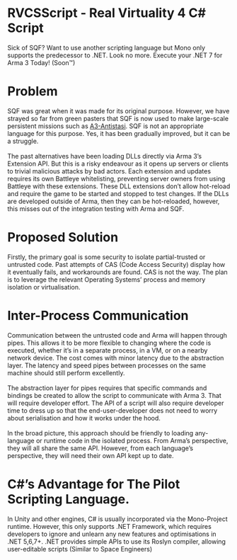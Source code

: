 # RVCSScript - Real Virtuality 4 C# Script
Sick of SQF? Want to use another scripting language but Mono only supports the predecessor to .NET. Look no more. Execute your .NET 7 for Arma 3 Today! (Soon™) 

# Problem
SQF was great when it was made for its original purpose. However, we have strayed so far from green pasters that SQF is now used to make large-scale persistent missions such as [A3-Antistasi](https://github.com/official-antistasi-community/A3-Antistasi). SQF is not an appropriate language for this purpose. Yes, it has been gradually improved, but it can be a struggle.<br/>
<br/>
The past alternatives have been loading DLLs directly via Arma 3’s Extension API. But this is a risky endeavour as it opens up servers or clients to trivial malicious attacks by bad actors. Each extension and updates requires its own Battleye whitelisting, preventing server owners from using Battleye with these extensions. These DLL extensions don’t allow hot-reload and require the game to be started and stopped to test changes. If the DLLs are developed outside of Arma, then they can be hot-reloaded, however, this misses out of the integration testing with Arma and SQF.

# Proposed Solution
Firstly, the primary goal is some security to isolate partial-trusted or untrusted code. Past attempts of CAS (Code Access Security) display how it eventually fails, and workarounds are found. CAS is not the way. The plan is to leverage the relevant Operating Systems’ process and memory isolation or virtualisation.<br/>

# Inter-Process Communication
Communication between the untrusted code and Arma will happen through pipes. This allows it to be more flexible to changing where the code is executed, whether it’s in a separate process, in a VM, or on a nearby network device. The cost comes with minor latency due to the abstraction layer. The latency and speed pipes between processes on the same machine should still perform excellently.<br/>
<br/>
The abstraction layer for pipes requires that specific commands and bindings be created to allow the script to communicate with Arma 3. That will require developer effort. The API of a script will also require developer time to dress up so that the end-user-developer does not need to worry about serialisation and how it works under the hood.<br/>
<br/>
In the broad picture, this approach should be friendly to loading any-language or runtime code in the isolated process. From Arma’s perspective, they will all share the same API. However, from each language’s perspective, they will need their own API kept up to date.<br/>

# C#’s Advantage for The Pilot Scripting Language.
In Unity and other engines, C# is usually incorporated via the Mono-Project runtime. However, this only supports .NET Framework, which requires developers to ignore and unlearn any new features and optimisations in .NET 5,6,7+. .NET provides simple APIs to use its Roslyn compiler, allowing user-editable scripts (Similar to Space Engineers)

